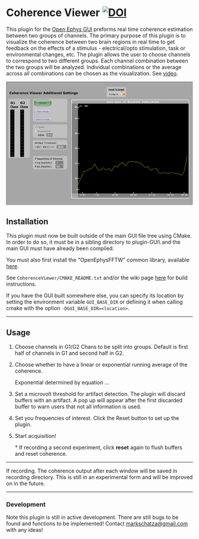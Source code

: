 # Coherence Viewer [![DOI](https://zenodo.org/badge/200098473.svg)](https://zenodo.org/badge/latestdoi/200098473)
This plugin for the [Open Ephys GUI](https://github.com/open-ephys/plugin-GUI) preforms real time coherence estimation between two groups of channels. The primary purpose of this plugin is to visualize the coherence between two brain regions in real time to get feedback on the effects of a stimulus - electrical/opto stimulation, task or environmental changes, etc. The plugin allows the user to choose channels to correspond to two different groups. Each channel combination between the two groups will be analyzed. Individual combinations or the average across all combinations can be chosen as the visualization. See [video](https://drive.google.com/open?id=1Qn3aU0Fl4xd-TCFRlrGKvbNjoVNFkC9a).


![alt text](coherence-canvas.PNG "User Interface for Coherence Viewer")


## Installation
This plugin must now be built outside of the main GUI file tree using CMake. In order to do so, it must be in a sibling directory to plugin-GUI\\ and the main GUI must have already been compiled.

You must also first install the "OpenEphysFFTW" common library, available [here](https://github.com/tne-lab/OpenEphysFFTW/tree/master).

See `CoherenceViewer/CMAKE_README.txt` and/or the wiki page [here](https://open-ephys.atlassian.net/wiki/spaces/OEW/pages/1259110401/Plugin+CMake+Builds) for build instructions.

If you have the GUI built somewhere else, you can specify its location by setting the environment variable `GUI_BASE_DIR` or defining it when calling cmake with the option `-DGUI_BASE_DIR=<location>`.

----
## Usage
1. Choose channels in G1/G2 Chans to be split into groups. Default is first half of channels in G1 and second half in G2.
2. Choose whether to have a linear or exponential running average of the coherence.

   Exponential determined by equation ...
3. Set a microvolt threshold for artifact detection. The plugin will discard buffers with an artifact. A pop up will appear after the first discarded buffer to warn users that not all information is used.
4. Set you frequencies of interest. Click the Reset button to set up the plugin.
5. Start acquisition!

   \* If recording a second experiment, click **reset** again to flush buffers and reset coherence.

----
If recording. The coherence output after each window will be saved in recording directory.
This is still in an experimental form and will be improved on in the future.

----
### Development
Note this plugin is still in active development. There are still bugs to be found and functions to be implemented! Contact <markschatza@gmail.com> with any ideas!
